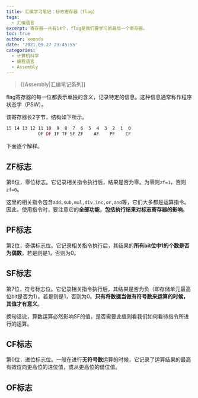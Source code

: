 ```yaml
---
title: 汇编学习笔记：标志寄存器（flag）
tags:
  - 汇编语言
excerpt: 寄存器一共有14个，flag是我们要学习的最后一个寄存器。
toc: true
author: xeonds
date: '2021.09.27 23:45:55'
categories:
  - 计算机科学
  - 编程语言
  - Assembly
---
```


>[[Assembly|汇编笔记系列]]

flag寄存器的每一位都表示单独的含义，记录特定的信息。这种信息通常称作程序状态字（PSW）。

该寄存器长2字节，结构如下所示。

```asm
15 14 13 12 11 10  9  8  7  6  5  4  3  2  1  0
            OF DF IF TF SF ZF    AF    PF    CF
```

下面逐个解释。

## ZF标志

第6位，零位标志。它记录相关指令执行后，结果是否为零。为零则`zf=1`，否则`zf=0`。

这里的相关指令包含`add,sub,mul,div,inc,or,and`等，它们大多都是运算指令。因此，使用指令时，要注意它的**全部功能，包括执行结果对标志寄存器的影响**。

## PF标志

第2位，奇偶标志位。它记录相关指令执行后，其结果的**所有bit位中1的个数是否为偶数**。若是则是1，否则为0。

## SF标志

第7位，符号标志位。它记录相关指令执行后，其结果是否为负（即存储单元最高位bit是否为1）。若是则是1，否则为0。**只有将数据当做有符号数来运算的时候，其值才有意义**。

换句话说，算数运算必然影响SF的值，是否需要此值则看我们如何看待指令所进行的运算。

## CF标志

第0位，进位标志位。一般在进行**无符号数**运算的时候，它记录了运算结果的最高有效位向更高位的进位值，或从更高位的借位值。

## OF标志

